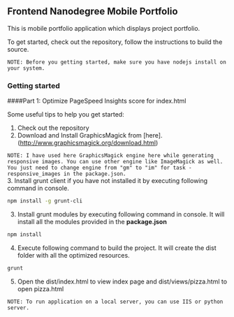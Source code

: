 ## Frontend Nanodegree Mobile Portfolio

This is mobile portfolio application which displays project portfolio.

To get started, check out the repository, follow the instructions to build the source.

`NOTE: Before you getting started, make sure you have nodejs install on your system.`

### Getting started

####Part 1: Optimize PageSpeed Insights score for index.html

Some useful tips to help you get started:

1. Check out the repository
2. Download and Install GraphicsMagick from [here]. (http://www.graphicsmagick.org/download.html)

  `NOTE: I have used here GraphicsMagick engine here while generating responsive images. You can use other engine like ImageMagick as well. You just need to change engine from "gm" to "im" for task - responsive_images in the package.json.`  
3. Install grunt client if you have not installed it by executing following command in console.

  ```bash
  npm install -g grunt-cli
  ```
3. Install grunt modules by executing following command in console. It will install all the modules provided in the **package.json**

  ```bash
  npm install
  ```

4. Execute following command to build the project. It will create the dist folder with all the optimized resources.
  ```bash
  grunt
  ```
5. Open the dist/index.html to view index page and dist/views/pizza.html to open pizza.html

`NOTE: To run application on a local server, you can use IIS or python server.`
